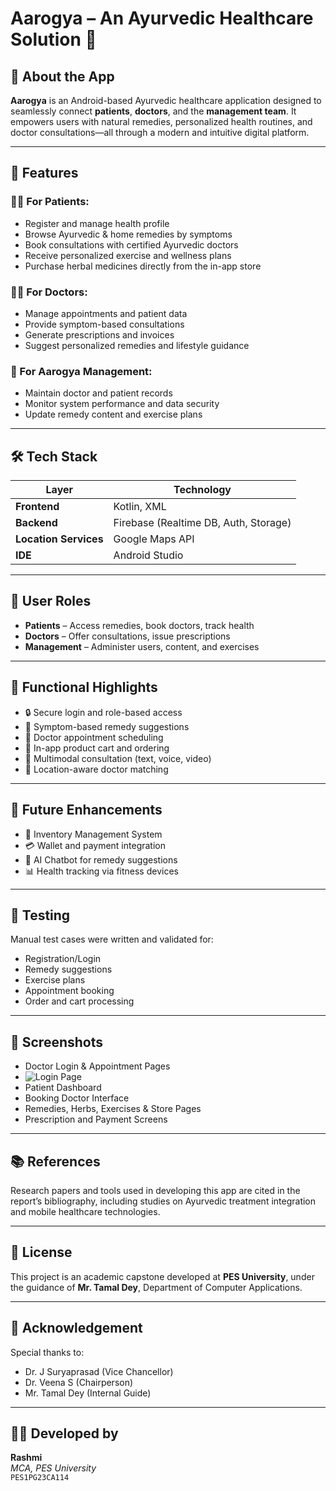 # Aarogya – An Ayurvedic Healthcare Solution 🌿

## 📱 About the App

**Aarogya** is an Android-based Ayurvedic healthcare application designed to seamlessly connect **patients**, **doctors**, and the **management team**. It empowers users with natural remedies, personalized health routines, and doctor consultations—all through a modern and intuitive digital platform.

---

## 🎯 Features

### 🧑‍⚕️ For Patients:
- Register and manage health profile
- Browse Ayurvedic & home remedies by symptoms
- Book consultations with certified Ayurvedic doctors
- Receive personalized exercise and wellness plans
- Purchase herbal medicines directly from the in-app store

### 👨‍⚕️ For Doctors:
- Manage appointments and patient data
- Provide symptom-based consultations
- Generate prescriptions and invoices
- Suggest personalized remedies and lifestyle guidance

### 👥 For Aarogya Management:
- Maintain doctor and patient records
- Monitor system performance and data security
- Update remedy content and exercise plans

---

## 🛠️ Tech Stack

| Layer                 | Technology                  |
|----------------------|-----------------------------|
| **Frontend**         | Kotlin, XML                 |
| **Backend**          | Firebase (Realtime DB, Auth, Storage) |
| **Location Services**| Google Maps API             |
| **IDE**              | Android Studio              |

---

## 🔐 User Roles

- **Patients** – Access remedies, book doctors, track health
- **Doctors** – Offer consultations, issue prescriptions
- **Management** – Administer users, content, and exercises

---

## 📌 Functional Highlights

- 🔒 Secure login and role-based access
- 🧾 Symptom-based remedy suggestions
- 📆 Doctor appointment scheduling
- 🛒 In-app product cart and ordering
- 💬 Multimodal consultation (text, voice, video)
- 📍 Location-aware doctor matching

---

## 🚀 Future Enhancements

- 💼 Inventory Management System
- 💳 Wallet and payment integration
- 🤖 AI Chatbot for remedy suggestions
- 📊 Health tracking via fitness devices

---

## 🧪 Testing

Manual test cases were written and validated for:
- Registration/Login
- Remedy suggestions
- Exercise plans
- Appointment booking
- Order and cart processing

---

## 📸 Screenshots

- Doctor Login & Appointment Pages
- ![Login Page](screenshots/doctor%login.png)
- Patient Dashboard
- Booking Doctor Interface
- Remedies, Herbs, Exercises & Store Pages
- Prescription and Payment Screens

---

## 📚 References

Research papers and tools used in developing this app are cited in the report’s bibliography, including studies on Ayurvedic treatment integration and mobile healthcare technologies.

---

## 📄 License

This project is an academic capstone developed at **PES University**, under the guidance of **Mr. Tamal Dey**, Department of Computer Applications.

---

## 🙏 Acknowledgement

Special thanks to:
- Dr. J Suryaprasad (Vice Chancellor)
- Dr. Veena S (Chairperson)
- Mr. Tamal Dey (Internal Guide)

---

## 👩‍💻 Developed by

**Rashmi**  
_MCA, PES University_  
`PES1PG23CA114`
